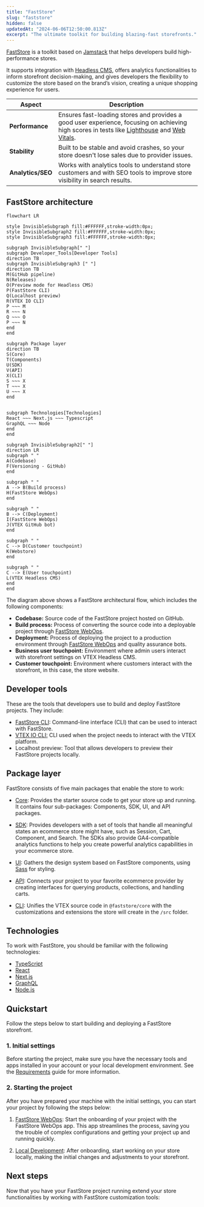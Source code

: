```yaml
---
title: "FastStore"
slug: "faststore"
hidden: false
updatedAt: "2024-06-06T12:50:00.813Z"
excerpt: "The ultimate toolkit for building blazing-fast storefronts."
---
```


[FastStore](https://github.com/vtex/faststore) is a toolkit based on [Jamstack](https://jamstack.org/) that helps developers build high-performance stores.

It supports integration with [Headless CMS](https://developers.vtex.com/docs/guides/faststore/headless-cms-overview), offers analytics functionalities to inform storefront decision-making, and gives developers the flexibility to customize the store based on the brand’s vision, creating a unique shopping experience for users.

| Aspect | Description |
| ------ | ----------- |
| **Performance** | Ensures fast-loading stores and provides a good user experience, focusing on achieving high scores in tests like [Lighthouse](https://developer.chrome.com/docs/lighthouse/overview) and [Web Vitals](https://web.dev/articles/vitals#core-web-vitals).  |
| **Stability** | Built to be stable and avoid crashes, so your store doesn't lose sales due to provider issues.  |
| **Analytics/SEO** | Works with analytics tools to understand store customers and with SEO tools to improve store visibility in search results. |

## FastStore architecture

  ```mermaid
  flowchart LR

  style InvisibleSubgraph fill:#FFFFFF,stroke-width:0px;
  style InvisibleSubgraph2 fill:#FFFFFF,stroke-width:0px;
  style InvisibleSubgraph3 fill:#FFFFFF,stroke-width:0px;

  subgraph InvisibleSubgraph[" "]
  subgraph Developer_Tools[Developer Tools]
  direction TB
  subgraph InvisibleSubgraph3 [" "]
  direction TB
  M(GitHub pipeline)
  N(Releases)
  O(Preview mode for Headless CMS)
  P(FastStore CLI)
  Q(Localhost preview)
  R(VTEX IO CLI)
  P ~~~ M
  R ~~~ N
  Q ~~~ O
  P ~~~ N
  end
  end

  subgraph Package layer
  direction TB
  S(Core)
  T(Components)
  U(SDK)
  V(API)
  X(CLI)
  S ~~~ X
  T ~~~ X
  U ~~~ X
  end


  subgraph Technologies[Technologies]
  React ~~~ Next.js ~~~ Typescript
  GraphQL ~~~ Node
  end
  end

  subgraph InvisibleSubgraph2[" "]
  direction LR
  subgraph " "
  A(Codebase)
  F(Versioning - GitHub)
  end

  subgraph " "
  A --> B(Build process)
  H(FastStore WebOps)
  end

  subgraph " "
  B --> C(Deployment)
  I(FastStore WebOps)
  J(VTEX GitHub bot)
  end

  subgraph " "
  C --> D(Customer touchpoint)
  K(Webstore)
  end

  subgraph " "
  C --> E(User touchpoint)
  L(VTEX Headless CMS)
  end
  end
  ```

The diagram above shows a FastStore architectural flow, which includes the following components:

- **Codebase:** Source code of the FastStore project hosted on GitHub.
- **Build process:** Process of converting the source code into a deployable project through [FastStore WebOps](https://developers.vtex.com/docs/guides/faststore/1-onboarding-overview).
- **Deployment:** Process of deploying the project to a production environment through [FastStore WebOps](https://developers.vtex.com/docs/guides/faststore/1-onboarding-overview) and quality assurance bots.
- **Business user touchpoint:** Environment where admin users interact with storefront settings on VTEX Headless CMS.
- **Customer touchpoint:** Environment where customers interact with the storefront, in this case, the store website.

## Developer tools

These are the tools that developers use to build and deploy FastStore projects. They include:

- [FastStore CLI](https://developers.vtex.com/docs/guides/faststore/getting-started-3-faststore-cli): Command-line interface (CLI) that can be used to interact with FastStore.
- [VTEX IO CLI:](https://developers.vtex.com/docs/guides/vtex-io-documentation-vtex-io-cli-installation-and-command-reference) CLI used when the project needs to interact with the VTEX platform.
- Localhost preview: Tool that allows developers to preview their FastStore projects locally.

## Package layer

FastStore consists of five main packages that enable the store to work:

- [Core](https://developers.vtex.com/docs/guides/faststore/project-structure-overview#packagejson): Provides the starter source code to get your store up and running. It contains four sub-packages: Components, SDK, UI, and API packages.

- [SDK](https://developers.vtex.com/docs/guides/faststore/project-structure-overview#packagejson): Provides developers with a set of tools that handle all meaningful states an ecommerce store might have, such as Session, Cart, Component, and Search. The SDKs also provide GA4-compatible analytics functions to help you create powerful analytics capabilities in your ecommerce store.

- [UI](https://developers.vtex.com/docs/guides/faststore/components-index): Gathers the design system based on FastStore components, using [Sass](https://sass-lang.com/) for styling.

- [API](https://developers.vtex.com/docs/guides/faststore/faststore-api-overview): Connects your project to your favorite ecommerce provider by creating interfaces for querying products, collections, and handling carts.

- [CLI](https://developers.vtex.com/docs/guides/faststore/getting-started-3-faststore-cli): Unifies the VTEX source code in `@faststore/core` with the customizations and extensions the store will create in the `/src` folder.

## Technologies

To work with FastStore, you should be familiar with the following technologies:

- [TypeScript](https://www.typescriptlang.org/)
- [React](https://react.dev/)
- [Next.js](https://nextjs.org/)
- [GraphQL](https://graphql.org/)
- [Node.js](https://nodejs.org/en)

## Quickstart

Follow the steps below to start building and deploying a FastStore storefront.

### 1. Initial settings

Before starting the project, make sure you have the necessary tools and apps installed in your account or your local development environment. See the [Requirements](https://developers.vtex.com/docs/guides/faststore/getting-started-requirements) guide for more information.

### 2.  Starting the project

After you have prepared your machine with the initial settings, you can start your project by following the steps below:

  1. [FastStore WebOps](https://developers.vtex.com/docs/guides/faststore/1-onboarding-overview): Start the onboarding of your project with the FastStore WebOps app. This app streamlines the process, saving you the trouble of complex configurations and getting your project up and running quickly.

  2. [Local Development](https://developers.vtex.com/docs/guides/faststore/getting-started-2-setting-up-the-project): After onboarding, start working on your store locally, making the initial changes and adjustments to your storefront.

## Next steps

Now that you have your FastStore project running extend your store functionalities by working with FastStore customization tools:

<Flex>

<WhatsNextCard
title="UI components"
description="Enhance your store's features with these components designed to help you quickly implement and customize features in your store."
linkTo="https://developers.vtex.com/docs/guides/faststore/components-index"
linkTitle="See more"
/>

<WhatsNextCard
title="Using themes"
description="Explore the look-and-feel of your store by using Themes, FastStore CSS stylesheets."
linkTo="https://developers.vtex.com/docs/guides/faststore/using-themes-overview"
linkTitle="See more"
/>

<WhatsNextCard
title="Customizing sections and components"
description="Explore new ways to customize your store components with overriding."
linkTo="https://developers.vtex.com/docs/guides/faststore/building-sections-overview"
linkTitle="See more"
/>

<WhatsNextCard
title="Extending the FastStore API"
description="Extend the FastStore API schema by adding new data to the existing queries"
linkTo="https://developers.vtex.com/docs/guides/faststore/api-extensions-overview"
linkTitle="See more"
/>

</Flex>
